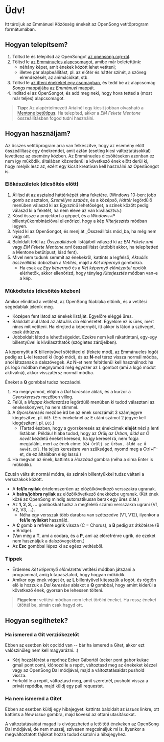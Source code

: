 # Üdv!

Itt tároljuk az Emmánuel Közösség énekeit az OpenSong vetítőprogram formátumában.

## Hogyan telepítsem?

1. Töltsd le és telepítsd az OpenSongot [az opensong.org-ról](http://www.opensong.org/home/download).
2. Töltsd le [az Emmánueles alapcsomagot](https://bitbucket.org/eckerg/emmet-enekek/downloads/OpenSong.zip), amibe már beletettünk:
    * néhány képet, amit énekek között lehet vetíteni;
    * illetve pár alapbeállítást, pl. az előtér és háttér színét, a szöveg elrendezését, az animációkat, stb.
3. Töltsd le [az itteni énekeket egy csomagban](https://bitbucket.org/eckerg/emmet-enekek/get/HEAD.zip), és tedd be az alapcsomag _Songs_ mappájába az _Emmánuel_ mappát.
4. Indítsd el az OpenSongot, és add meg neki, hogy hova tetted a (most már teljes) alapcsomagot.

> **Tipp:** Az alapértelmezett Arialnél egy kicsit jobban olvasható a [Mentone betűtípus](https://bitbucket.org/eckerg/emmet-enekek/downloads/mentone-semibold.otf).
> Ha telepíted, akkor a _EM Fekete Mentone_ összeállításban fogod tudni használni.

## Hogyan használjam?

Az összes vetítőprogram arra van felkészítve, hogy az esemény előtt összeállítasz egy énekrendet, amit aztán (esetleg kicsi változtatásokkal) levetítesz az esemény közben. Az Emmánueles dicsőítéseken azonban ez nem így működik, általában közvetlenül a következő ének előtt derül ki, hogy melyik lesz az, ezért egy kicsit kreatívan kell használni az OpenSongot is.

### Előkészületek (dicsőítés előtt)

1. Állítsd át az asztalod háttérképét sima feketére. (Windows 10-ben: jobb gomb az asztalon, _Személyre szabás_, és a középső, _Háttér_ legördülő menüben válaszd ki az _Egyszínű_ lehetőséget, a színek között pedig válaszd ki a feketét, ha nem eleve az van kiválasztva.)
2. Kösd össze a projektort a géppel, és a _Windows+P_ billentyűkombinációval ellenőrizd, hogy a kép _Kiterjesztés_ módban legyen.
3. Nyisd ki az OpenSongot, és menj át _Összeállítás mód_ba, ha még nem vagy ott.
4. Baloldalt felül az _Összeállítások_ listájából válaszd ki az _EM Fekete.xml_ vagy _EM Fekete Mentone.xml_ összeállítást (utóbbit akkor, ha telepítetted a Mentone betűtípust, lásd fent).
5. Mivel nem tudunk semmit az énekekről, kattints a legfelső, _Aktuális összeállítás_ dobozban a _Vetítés_, majd a _Két képernyő_ gombokra.
    * Ha csak az _Egy képernyő_ és a _Két képernyő előnézettel_ opciók elérhetők, akkor ellenőrizd, hogy tényleg _Kiterjesztés_ módban van-e a kép.

### Működtetés (dicsőítés közben)

Amikor elindítod a vetítést, az OpenSong főablaka eltűnik, és a vetítési segédablak jelenik meg.

* Középen fent látod az énekek listáját. Egyelőre eléggé üres.
* Baloldalt alul látod az aktuális dia előnézetét. Egyelőre ez is üres, mert nincs mit vetíteni. Ha elrejted a képernyőt, itt akkor is látod a szöveget, csak áthúzva.
* Jobboldalt látod a lehetőségeidet. Ezekre nem kell rákattintani, egy-egy billentyűvel is kiválaszthatók (szögletes zárójelben).

A képernyőt a **K** billentyűvel sötétíted el (fekete mód), az Emmánueles logót pedig az **L**-lel teszed ki (logó mód), és az **N**-nel térsz vissza normál módba, ahol látszanak a dalszövegek. Az N-et nem feltétlenül kell használnod: ha pl. logó módban megnyomod még egyszer az L gombot (ami a logó módot aktiválná), akkor visszatérsz normál módba.

Éneket a **Q** gombbal tudsz hozzáadni. 

1. Ha megnyomod, előjön a _Dal keresése_ ablak, és a kurzor a _Gyorskeresés_ mezőben villog.
2. Felül, a _Mappa kiválasztása_ legördülő menüben ki tudod választani az énekeskönyvet, ha nem stimmel.
3. A _Gyorskeresés_ mezőbe írd be az ének sorszámát 3 számjegyre kiegészítve, pl. `003`. (E-s énekeknél az E utáni számot 2 jegyre kell kiegészíteni, pl. `E05`.)
    * (Tartsd észben, hogy a gyorskeresés az énekcímek **elejét** nézi a lenti listában. Például hiába tudod, hogy az _Örülj az Úrban, áldd az Ő nevét_ kezdetű éneket keresed, ha így keresel rá, nem fogja megtalálni, mert az ének címe: `024 Örülj az Úrban, áldd az Ő nevét.xml`. Ha teljes keresésre van szükséged, nyomd meg a Ctrl+F-et, de ez általában elég lassú.)
4. Ha megvan az ének, kattints a _Hozzáad_ gombra (néha a sima Enter is működik).

Ezután válts át normál módra, és szintén billentyűkkel tudsz váltani a versszakok között.

* A **fel/le nyilak** értelemszerűen az előző/következő versszakra ugranak.
* A **balra/jobbra nyilak** az előző/következő énekközbe ugranak. (Két ének közé az OpenSong mindig automatikusan berak egy üres diát.)
* Az **1, 2, 3, ...** gombokkal tudsz a megfelelő számú versszakra ugrani (V1, V2, V3, ...).
    * Néha egy versszak több darabra van szétszedve (V1, V12), ilyenkor a **fel/le nyilakat** használd.
* A **C** gomb a refrénre ugrik vissza (C = Chorus), a **B** pedig az átkötésre (B = Bridge).
* (Van még a **T**, ami a codára, és a **P**, ami az előrefrénre ugrik, de ezeket nem használjuk a dalszövegekben.)
* Az **Esc** gombbal lépsz ki az egész vetítésből.

### Tippek

* Érdemes _Két képernyő előnézettel_ vetítési módban játszani a programmal, amíg kitapasztalod, hogy hogyan működik.
* Amikor egy ének véget ér, az **L** billentyűvel kitesszük a logót, és rögtön elő is hozzuk a _Dal keresése_ ablakot a **Q** gombbal, hogy amint kiderül a következő ének, gyorsan be lehessen tölteni.

> **Figyelem:** vetítési módban nem lehet törölni éneket. Ha rossz éneket ütöttél be, simán csak hagyd ott.

## Hogyan segíthetek?

### Ha ismered a Git verziókezelőt

Ebben az esetben két opciód van -- bár ha ismered a Gitet, akkor ezt valószínűleg nem kell magyarázni. :)

* Kérj hozzáférést a repóhoz Ecker Gábortól (ecker pont gabor kukac gmail pont com), klónozd le a repót, változtasd meg az énekeket kézzel vagy az OpenSong Dal módjával, majd a változtatásaidat pushold vissza.
* Forkold le a repót, változtasd meg, amit szeretnél, pushold vissza a privát repódba, majd küldj egy pull requestet.

### Ha nem ismered a Gitet

Ebben az esetben küldj egy hibajegyet: kattints baloldalt az _Issues_ linkre, ott kattints a _New Issue_ gombra, majd kövesd az ottani utasításokat.

A változtatásaidat magad is elvégezheted a letöltött énekeken az OpenSong Dal módjával, de nem muszáj, szívesen megcsináljuk mi is. Ilyenkor a megváltoztatott fájlokat hozzá tudod csatolni a hibajegyhez.
